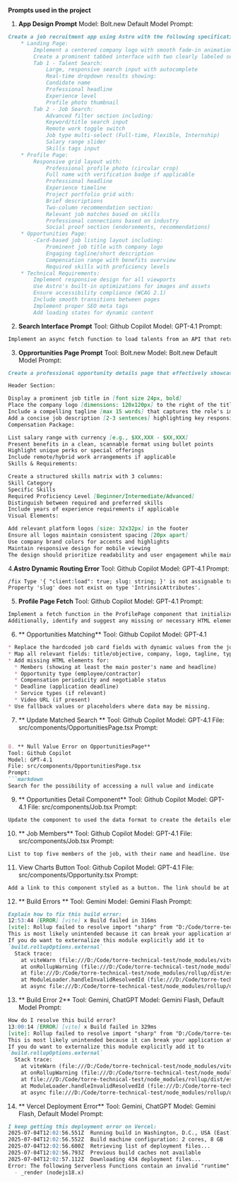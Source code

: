 **Prompts used in the project**
1. **App Design Prompt**
Model: Bolt.new Default Model
Prompt:
```markdown
Create a job recruitment app using Astro with the following specifications:
    * Landing Page:
        Implement a centered company logo with smooth fade-in animation
        Create a prominent tabbed interface with two clearly labeled sections:
        Tab 1 - Talent Search:
            Large, responsive search input with autocomplete
            Real-time dropdown results showing:
            Candidate name
            Professional headline
            Experience level
            Profile photo thumbnail
        Tab 2 - Job Search:
            Advanced filter section including:
            Keyword/title search input
            Remote work toggle switch
            Job type multi-select (Full-time, Flexible, Internship)
            Salary range slider
            Skills tags input
    * Profile Page:
        Responsive grid layout with:
            Professional profile photo (circular crop)
            Full name with verification badge if applicable
            Professional headline
            Experience timeline
            Project portfolio grid with:
            Brief descriptions
            Two-column recommendation section:
            Relevant job matches based on skills
            Professional connections based on industry
            Social proof section (endorsements, recommendations)
    * Opportunities Page:
        -Card-based job listing layout including:
            Prominent job title with company logo
            Engaging tagline/short description
            Compensation range with benefits overview
            Required skills with proficiency levels
    * Technical Requirements:
        Implement responsive design for all viewports
        Use Astro's built-in optimizations for images and assets
        Ensure accessibility compliance (WCAG 2.1)
        Include smooth transitions between pages
        Implement proper SEO meta tags
        Add loading states for dynamic content
```

2. **Search Interface Prompt**
Tool: Github Copilot
Model: GPT-4.1
Prompt:
```markdown
Implement an async fetch function to load talents from an API that returns a newline-delimited JSON stream (profileStream format). Add a loading indicator while fetching. Replace mockTalents with fetched data. The API call handles the filtering. Lets update the component to function this way: On load, we call an endpoint that returns a default stream, we can filter by this stream on the client. When the results on the stream is less than a certain value, we call the endpoint with the new search value.
```

3. **Opprortunities Page Prompt**
Tool: Bolt.new
Model: Bolt.new Default Model
Prompt:
```markdown
Create a professional opportunity details page that effectively showcases the following elements:

Header Section:

Display a prominent job title in [font size 24px, bold]
Place the company logo [dimensions: 120x120px] to the right of the title
Include a compelling tagline [max 15 words] that captures the role's impact
Add a concise job description [2-3 sentences] highlighting key responsibilities
Compensation Package:

List salary range with currency [e.g., $XX,XXX - $XX,XXX]
Present benefits in a clean, scannable format using bullet points
Highlight unique perks or special offerings
Include remote/hybrid work arrangements if applicable
Skills & Requirements:

Create a structured skills matrix with 3 columns:
Skill Category
Specific Skills
Required Proficiency Level [Beginner/Intermediate/Advanced]
Distinguish between required and preferred skills
Include years of experience requirements if applicable
Visual Elements:

Add relevant platform logos [size: 32x32px] in the footer
Ensure all logos maintain consistent spacing [20px apart]
Use company brand colors for accents and highlights
Maintain responsive design for mobile viewing
The design should prioritize readability and user engagement while maintaining professional aesthetics.
```
4.**Astro Dynamic Routing Error**
Tool: Github Copilot
Model: GPT-4.1
Prompt:
```markdown
/fix Type '{ "client:load": true; slug: string; }' is not assignable to type 'IntrinsicAttributes'.
Property 'slug' does not exist on type 'IntrinsicAttributes'.
```

5. **Profile Page Fetch**
Tool: Github Copilot
Model: GPT-4.1
Prompt:
```markdown
Implement a fetch function in the ProfilePage component that initializes the page using the dynamic slug value passed as a prop. Use this slug to retrieve data from an API endpoint whose response format is defined in profile.json. Once the data is fetched, update the component to render all relevant information based on the response structure.
Additionally, identify and suggest any missing or necessary HTML elements (e.g. headings, images, social links, sections) that should be included in the component to properly display all important data fields returned in profile.json. Ensure the layout remains clean, accessible, and responsive.
```
6. ** Opportunities Matching**
Tool: Github Copilot
Model: GPT-4.1
```markdown
* Replace the hardcoded job card fields with dynamic values from the job object, matching the keys from opportunity.json.
* Map all relevant fields: title/objective, company, logo, tagline, type, compensation, skills, requirements, match %, posted date, remote, etc.
* Add missing HTML elements for:
  * Members (showing at least the main poster's name and headline)
  * Opportunity type (employee/contractor)
  * Compensation periodicity and negotiable status
  * Deadline (application deadline)
  * Service types (if relevant)
  * Video URL (if present)
* Use fallback values or placeholders where data may be missing.
```
7. ** Update Matched Search **
Tool: Github Copilot
Model: GPT-4.1
File: src/components/OpportunitiesPage.tsx
Prompt:
```markdown

8. ** Null Value Error on OpportunitiesPage**
Tool: Github Copilot
Model: GPT-4.1
File: src/components/OpportunitiesPage.tsx
Prompt:
```markdown
Search for the possibility of accessing a null value and indicate
```
9. ** Opportunities Detail Component**
Tool: Github Copilot
Model: GPT-4.1
File: src/components/Job.tsx
Prompt:
```markdown
Update the component to used the data format to create the details element. Maintain design language and asthetics
```
10. ** Job Members**
Tool: Github Copilot
Model: GPT-4.1
File: src/components/Job.tsx
Prompt:
```markdown
List to top five members of the job, with their name and headline. Use the data format to create the details element.
```
11. View Charts Button
Tool: Github Copilot
Model: GPT-4.1
File: src/components/Opportunity.tsx
Prompt:
```markdown
Add a link to this component styled as a button. The link should be at the end of the container
```
12. ** Build Errors **
Tool: Gemini
Model: Gemini Flash
Prompt:
```markdown
Explain how to fix this build error:
12:53:44 [ERROR] [vite] x Build failed in 316ms
[vite]: Rollup failed to resolve import "sharp" from "D:/Code/torre-technical-test/node_modules/astro/dist/assets/services/sharp.js".
This is most likely unintended because it can break your application at runtime.
If you do want to externalize this module explicitly add it to
`build.rollupOptions.external`
  Stack trace:
    at viteWarn (file:///D:/Code/torre-technical-test/node_modules/vite/dist/node/chunks/dep-CDnG8rE7.js:65532:17)
    at onRollupWarning (file:///D:/Code/torre-technical-test/node_modules/vite/dist/node/chunks/dep-CDnG8rE7.js:65562:5)
    at file:///D:/Code/torre-technical-test/node_modules/rollup/dist/es/shared/node-entry.js:19393:13
    at ModuleLoader.handleInvalidResolvedId (file:///D:/Code/torre-technical-test/node_modules/rollup/dist/es/shared/node-entry.js:20008:26)
    at async file:///D:/Code/torre-technical-test/node_modules/rollup/dist/es/shared/node-entry.js:19954:32

```
13. ** Build Error 2**
Tool: Gemini, ChatGPT
Model: Gemini Flash, Default Model
Prompt:
```markdown
How do I resolve this build error?
13:00:14 [ERROR] [vite] x Build failed in 329ms
[vite]: Rollup failed to resolve import "sharp" from "D:/Code/torre-technical-test/node_modules/astro/dist/assets/services/sharp.js".
This is most likely unintended because it can break your application at runtime.
If you do want to externalize this module explicitly add it to
`build.rollupOptions.external`
  Stack trace:
    at viteWarn (file:///D:/Code/torre-technical-test/node_modules/vite/dist/node/chunks/dep-CDnG8rE7.js:65532:17)
    at onRollupWarning (file:///D:/Code/torre-technical-test/node_modules/vite/dist/node/chunks/dep-CDnG8rE7.js:65562:5)
    at file:///D:/Code/torre-technical-test/node_modules/rollup/dist/es/shared/node-entry.js:19393:13
    at ModuleLoader.handleInvalidResolvedId (file:///D:/Code/torre-technical-test/node_modules/rollup/dist/es/shared/node-entry.js:20008:26)
    at async file:///D:/Code/torre-technical-test/node_modules/rollup/dist/es/shared/node-entry.js:19954:32

```
14. ** Vercel Deployment Error**
Tool: Gemini, ChatGPT
Model: Gemini Flash, Default Model
Prompt:
```markdown
I keep getting this deployment error on Vercel:
2025-07-04T12:02:56.551Z  Running build in Washington, D.C., USA (East) – iad1
2025-07-04T12:02:56.552Z  Build machine configuration: 2 cores, 8 GB
2025-07-04T12:02:56.600Z  Retrieving list of deployment files...
2025-07-04T12:02:56.793Z  Previous build caches not available
2025-07-04T12:02:57.112Z  Downloading 434 deployment files...
Error: The following Serverless Functions contain an invalid "runtime":
  - _render (nodejs18.x)

